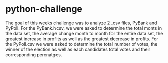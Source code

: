 # python-challenge
The goal of this weeks challenge was to analyze 2 .csv files, PyBank and PyPoll. For the PyBank.hcsv, we were asked to determine the total monts in the data set, the average change month to month for the entire data set, the greatest increase in profits as well as the greatest decrease in profits. For the PyPoll.csv we were asked to determine the total number of votes, the winner of the election as well as each candidates total votes and their corresponding percnatges.
